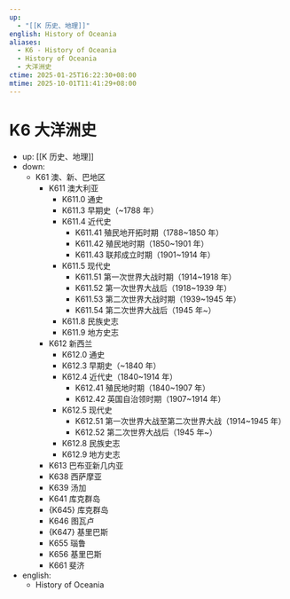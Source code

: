 ```yaml
---
up:
  - "[[K 历史、地理]]"
english: History of Oceania
aliases:
  - K6 - History of Oceania
  - History of Oceania
  - 大洋洲史
ctime: 2025-01-25T16:22:30+08:00
mtime: 2025-10-01T11:41:29+08:00
---
```


# K6 大洋洲史

- up: [[K 历史、地理]]
- down:
	- K61 澳、新、巴地区
		- K611 澳大利亚
			- K611.0 通史
			- K611.3 早期史（~1788 年）
			- K611.4 近代史
				- K611.41 殖民地开拓时期（1788~1850 年）
				- K611.42 殖民地时期（1850~1901 年）
				- K611.43 联邦成立时期（1901~1914 年）
			- K611.5 现代史
				- K611.51 第一次世界大战时期（1914~1918 年）
				- K611.52 第一次世界大战后（1918~1939 年）
				- K611.53 第二次世界大战时期（1939~1945 年）
				- K611.54 第二次世界大战后（1945 年~）
			- K611.8 民族史志
			- K611.9 地方史志
		- K612 新西兰
			- K612.0 通史
			- K612.3 早期史（~1840 年）
			- K612.4 近代史（1840~1914 年）
				- K612.41 殖民地时期（1840~1907 年）
				- K612.42 英国自治领时期（1907~1914 年）
			- K612.5 现代史
				- K612.51 第一次世界大战至第二次世界大战（1914~1945 年）
				- K612.52 第二次世界大战后（1945 年~）
			- K612.8 民族史志
			- K612.9 地方史志
		- K613 巴布亚新几内亚
		- K638 西萨摩亚
		- K639 汤加
		- K641 库克群岛
		- {K645} 库克群岛
		- K646 图瓦卢
		- {K647} 基里巴斯
		- K655 瑙鲁
		- K656 基里巴斯
		- K661 斐济
- english:
	- History of Oceania
